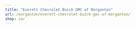 ```yaml
---
title: "Everett Chevrolet Buick GMC of Morganton"
url: /morganton/everett-chevrolet-buick-gmc-of-morganton/
shop: car
---
```

